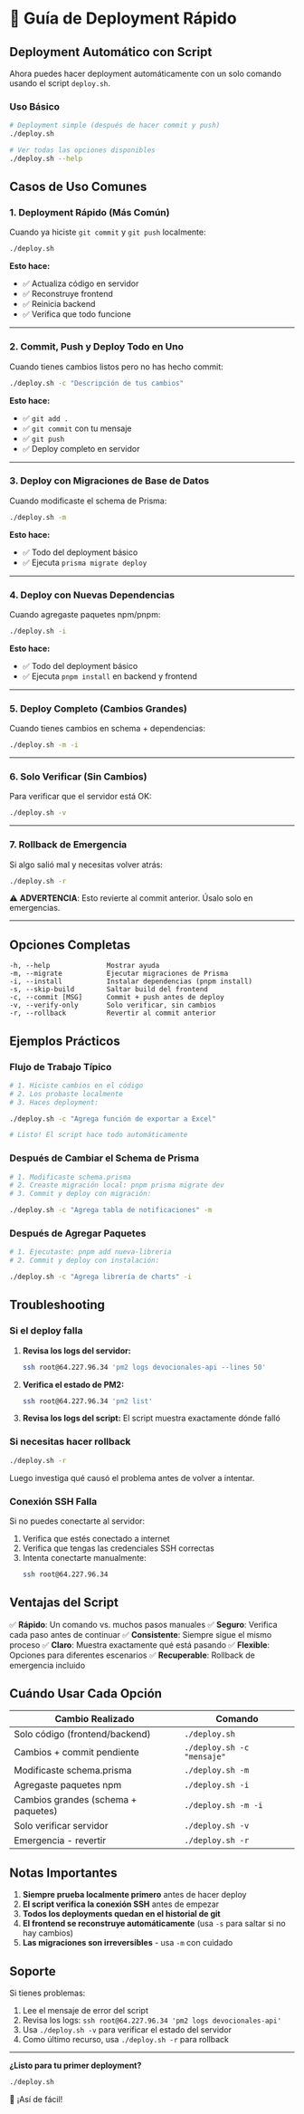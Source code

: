 # 🚀 Guía de Deployment Rápido

## Deployment Automático con Script

Ahora puedes hacer deployment automáticamente con un solo comando usando el script `deploy.sh`.

### Uso Básico

```bash
# Deployment simple (después de hacer commit y push)
./deploy.sh

# Ver todas las opciones disponibles
./deploy.sh --help
```

## Casos de Uso Comunes

### 1. Deployment Rápido (Más Común)

Cuando ya hiciste `git commit` y `git push` localmente:

```bash
./deploy.sh
```

**Esto hace:**
- ✅ Actualiza código en servidor
- ✅ Reconstruye frontend
- ✅ Reinicia backend
- ✅ Verifica que todo funcione

---

### 2. Commit, Push y Deploy Todo en Uno

Cuando tienes cambios listos pero no has hecho commit:

```bash
./deploy.sh -c "Descripción de tus cambios"
```

**Esto hace:**
- ✅ `git add .`
- ✅ `git commit` con tu mensaje
- ✅ `git push`
- ✅ Deploy completo en servidor

---

### 3. Deploy con Migraciones de Base de Datos

Cuando modificaste el schema de Prisma:

```bash
./deploy.sh -m
```

**Esto hace:**
- ✅ Todo del deployment básico
- ✅ Ejecuta `prisma migrate deploy`

---

### 4. Deploy con Nuevas Dependencias

Cuando agregaste paquetes npm/pnpm:

```bash
./deploy.sh -i
```

**Esto hace:**
- ✅ Todo del deployment básico
- ✅ Ejecuta `pnpm install` en backend y frontend

---

### 5. Deploy Completo (Cambios Grandes)

Cuando tienes cambios en schema + dependencias:

```bash
./deploy.sh -m -i
```

---

### 6. Solo Verificar (Sin Cambios)

Para verificar que el servidor está OK:

```bash
./deploy.sh -v
```

---

### 7. Rollback de Emergencia

Si algo salió mal y necesitas volver atrás:

```bash
./deploy.sh -r
```

⚠️ **ADVERTENCIA**: Esto revierte al commit anterior. Úsalo solo en emergencias.

---

## Opciones Completas

```
-h, --help              Mostrar ayuda
-m, --migrate           Ejecutar migraciones de Prisma
-i, --install           Instalar dependencias (pnpm install)
-s, --skip-build        Saltar build del frontend
-c, --commit [MSG]      Commit + push antes de deploy
-v, --verify-only       Solo verificar, sin cambios
-r, --rollback          Revertir al commit anterior
```

## Ejemplos Prácticos

### Flujo de Trabajo Típico

```bash
# 1. Hiciste cambios en el código
# 2. Los probaste localmente
# 3. Haces deployment:

./deploy.sh -c "Agrega función de exportar a Excel"

# Listo! El script hace todo automáticamente
```

### Después de Cambiar el Schema de Prisma

```bash
# 1. Modificaste schema.prisma
# 2. Creaste migración local: pnpm prisma migrate dev
# 3. Commit y deploy con migración:

./deploy.sh -c "Agrega tabla de notificaciones" -m
```

### Después de Agregar Paquetes

```bash
# 1. Ejecutaste: pnpm add nueva-libreria
# 2. Commit y deploy con instalación:

./deploy.sh -c "Agrega librería de charts" -i
```

## Troubleshooting

### Si el deploy falla

1. **Revisa los logs del servidor:**
   ```bash
   ssh root@64.227.96.34 'pm2 logs devocionales-api --lines 50'
   ```

2. **Verifica el estado de PM2:**
   ```bash
   ssh root@64.227.96.34 'pm2 list'
   ```

3. **Revisa los logs del script:**
   El script muestra exactamente dónde falló

### Si necesitas hacer rollback

```bash
./deploy.sh -r
```

Luego investiga qué causó el problema antes de volver a intentar.

### Conexión SSH Falla

Si no puedes conectarte al servidor:

1. Verifica que estés conectado a internet
2. Verifica que tengas las credenciales SSH correctas
3. Intenta conectarte manualmente:
   ```bash
   ssh root@64.227.96.34
   ```

## Ventajas del Script

✅ **Rápido**: Un comando vs. muchos pasos manuales
✅ **Seguro**: Verifica cada paso antes de continuar
✅ **Consistente**: Siempre sigue el mismo proceso
✅ **Claro**: Muestra exactamente qué está pasando
✅ **Flexible**: Opciones para diferentes escenarios
✅ **Recuperable**: Rollback de emergencia incluido

## Cuándo Usar Cada Opción

| Cambio Realizado | Comando |
|-----------------|---------|
| Solo código (frontend/backend) | `./deploy.sh` |
| Cambios + commit pendiente | `./deploy.sh -c "mensaje"` |
| Modificaste schema.prisma | `./deploy.sh -m` |
| Agregaste paquetes npm | `./deploy.sh -i` |
| Cambios grandes (schema + paquetes) | `./deploy.sh -m -i` |
| Solo verificar servidor | `./deploy.sh -v` |
| Emergencia - revertir | `./deploy.sh -r` |

## Notas Importantes

1. **Siempre prueba localmente primero** antes de hacer deploy
2. **El script verifica la conexión SSH** antes de empezar
3. **Todos los deployments quedan en el historial de git**
4. **El frontend se reconstruye automáticamente** (usa `-s` para saltar si no hay cambios)
5. **Las migraciones son irreversibles** - usa `-m` con cuidado

## Soporte

Si tienes problemas:

1. Lee el mensaje de error del script
2. Revisa los logs: `ssh root@64.227.96.34 'pm2 logs devocionales-api'`
3. Usa `./deploy.sh -v` para verificar el estado del servidor
4. Como último recurso, usa `./deploy.sh -r` para rollback

---

**¿Listo para tu primer deployment?**

```bash
./deploy.sh
```

🎉 ¡Así de fácil!

